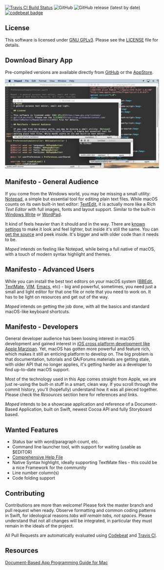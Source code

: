 [![Travis CI Build Status](https://api.travis-ci.org/RobertoMachorro/Moped.svg?branch=master)](https://travis-ci.org/RobertoMachorro/Moped)
![GitHub](https://img.shields.io/github/license/RobertoMachorro/Moped)
![GitHub release (latest by date)](https://img.shields.io/github/v/release/RobertoMachorro/Moped)
[![codebeat badge](https://codebeat.co/badges/208843e4-4d01-4cb5-8543-d04103288e2d)](https://codebeat.co/projects/github-com-robertomachorro-moped-master)

## License

This software is licensed under [GNU GPLv3](https://www.gnu.org/licenses/gpl-3.0.en.html). Please see the [LICENSE](https://raw.githubusercontent.com/RobertoMachorro/Moped/master/LICENSE) file for details.

## Download Binary App

Pre-compiled versions are available directly from [GitHub](https://github.com/RobertoMachorro/Moped/releases) or the [AppStore](https://apps.apple.com/us/app/moped-text-editor/id1477419086?mt=12).

![Moped Screenshot](assets/screenshot.png)

## Manifesto - General Audience

If you come from the Windows world, you may be missing a small utility: [Notepad](https://en.wikipedia.org/wiki/Microsoft_Notepad), a simple but essential tool for editing plain text files. While macOS counts on its own built-in text editor: [TextEdit](https://support.apple.com/guide/textedit/welcome/mac), it is actually more like a *Rich Text Editor* with full images, fonts and layout support. Similar to the built-in [Windows Write](https://en.wikipedia.org/wiki/Microsoft_Write) or [WordPad](https://en.wikipedia.org/wiki/WordPad).

It kind of feels heavier than it should and in the way. There are [known settings](https://www.techjunkie.com/textedit-plain-text-mode/) to make it look and feel lighter, but inside it's still the same. You can [get the source](https://developer.apple.com/library/archive/samplecode/TextEdit/Introduction/Intro.html) and peek inside. It's bigger and with older code than it needs to be.

*Moped* intends on feeling like Notepad, while being a full native of macOS, with a touch of modern syntax highlight and themes.

## Manifesto - Advanced Users

While you can install the best text editors on your macOS system ([BBEdit](https://www.barebones.com/products/bbedit), [TextMate](https://macromates.com), [VIM](https://www.vim.org), [Emacs](http://www.gnu.org/software/emacs/), etc) - big and powerful, sometimes, you need just a small and light editor for that one file or note that you need to work on. It has to be light on resources and get out of the way.

*Moped* intends on getting the job done, with all the basics and standard macOS-like keyboard shortcuts.

## Manifesto - Developers

General developer audience has been loosing interest in macOS development and gained interest in [iOS cross platform development like Apple Marzipan](https://techcrunch.com/2018/06/04/apple-is-bringing-the-best-of-ios-to-macos/). Yet, macOS has gotten more powerful and feature rich, which makes it still an enticing platform to develop on. The big problem is that documentation, tutorials and QA/Forums materials are getting stale, with older API that no longer applies, it's getting harder as a developer to find up-to-date macOS support.

Most of the technology used in this App comes straight from Apple, we are just re-using the built-in stuff in a smart, clean way. If you scroll through the commit history, you'll (hopefully) understand how it was all pieced together. Please check the *Resources* section here for references and links.

*Moped* intends to be a showcase application and reference of a Document-Based Application, built on Swift, newest Cocoa API and fully Storyboard based.

## Wanted Features

* Status bar with word/paragraph count, etc.
* Command line launcher tool, with support for waiting (usable as $EDITOR)
* [Comprehensive Help File](https://developer.apple.com/library/archive/documentation/Cocoa/Conceptual/OnlineHelp/Tasks/SpecifyHelpFile.html#//apple_ref/doc/uid/20000020)
* Native Syntax highlight, ideally supporting TextMate files - this could be a nice Framework for the community
* Line number column(s)
* Code folding support

## Contributing

Contributions are more than welcome! Please fork the master branch and pull request when ready. Observe formatting and common coding patterns in Swift, for ideological reasons *tabs will remain tabs, not spaces*. Please understand that not all changes will be integrated, in particular they must remain in the ideals of the project.

All Pull Requests are automatically evaluated using [Codebeat](https://codebeat.co/projects/github-com-robertomachorro-moped-master) and [Travis CI](https://travis-ci.org/RobertoMachorro/Moped).

## Resources

[Document-Based App Programming Guide for Mac](https://developer.apple.com/library/archive/documentation/DataManagement/Conceptual/DocBasedAppProgrammingGuideForOSX/Introduction/Introduction.html)
